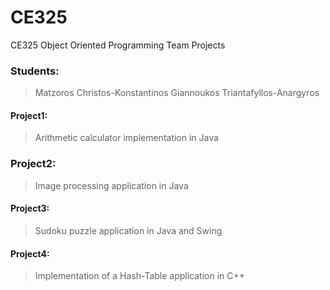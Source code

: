 # CE325
CE325 Object Oriented Programming Team Projects
### Students:
> Matzoros Christos-Konstantinos
> Giannoukos Triantafyllos-Anargyros 
#### Project1:
> Arithmetic calculator implementation in Java
### Project2:
> Image processing application in Java
#### Project3:
> Sudoku puzzle application in Java and Swing
#### Project4:
> Implementation of a Hash-Table application in C++
